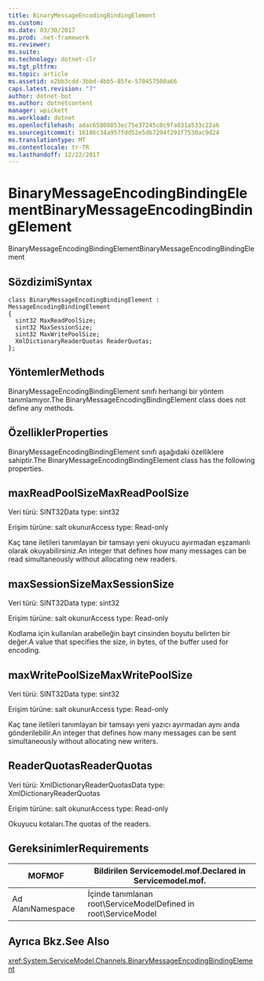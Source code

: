 ```yaml
---
title: BinaryMessageEncodingBindingElement
ms.custom: 
ms.date: 03/30/2017
ms.prod: .net-framework
ms.reviewer: 
ms.suite: 
ms.technology: dotnet-clr
ms.tgt_pltfrm: 
ms.topic: article
ms.assetid: e2bb3cdd-3bbd-4bb5-85fe-570457500a66
caps.latest.revision: "7"
author: dotnet-bot
ms.author: dotnetcontent
manager: wpickett
ms.workload: dotnet
ms.openlocfilehash: adac65808853ec75e37245c8c9fa031a533c22a6
ms.sourcegitcommit: 16186c34a957fdd52e5db7294f291f7530ac9d24
ms.translationtype: MT
ms.contentlocale: tr-TR
ms.lasthandoff: 12/22/2017
---
```

# <a name="binarymessageencodingbindingelement"></a><span data-ttu-id="21b91-102">BinaryMessageEncodingBindingElement</span><span class="sxs-lookup"><span data-stu-id="21b91-102">BinaryMessageEncodingBindingElement</span></span>
<span data-ttu-id="21b91-103">BinaryMessageEncodingBindingElement</span><span class="sxs-lookup"><span data-stu-id="21b91-103">BinaryMessageEncodingBindingElement</span></span>  
  
## <a name="syntax"></a><span data-ttu-id="21b91-104">Sözdizimi</span><span class="sxs-lookup"><span data-stu-id="21b91-104">Syntax</span></span>  
  
```  
class BinaryMessageEncodingBindingElement : MessageEncodingBindingElement  
{  
  sint32 MaxReadPoolSize;  
  sint32 MaxSessionSize;  
  sint32 MaxWritePoolSize;  
  XmlDictionaryReaderQuotas ReaderQuotas;  
};  
```  
  
## <a name="methods"></a><span data-ttu-id="21b91-105">Yöntemler</span><span class="sxs-lookup"><span data-stu-id="21b91-105">Methods</span></span>  
 <span data-ttu-id="21b91-106">BinaryMessageEncodingBindingElement sınıfı herhangi bir yöntem tanımlamıyor.</span><span class="sxs-lookup"><span data-stu-id="21b91-106">The BinaryMessageEncodingBindingElement class does not define any methods.</span></span>  
  
## <a name="properties"></a><span data-ttu-id="21b91-107">Özellikler</span><span class="sxs-lookup"><span data-stu-id="21b91-107">Properties</span></span>  
 <span data-ttu-id="21b91-108">BinaryMessageEncodingBindingElement sınıfı aşağıdaki özelliklere sahiptir.</span><span class="sxs-lookup"><span data-stu-id="21b91-108">The BinaryMessageEncodingBindingElement class has the following properties.</span></span>  
  
## <a name="maxreadpoolsize"></a><span data-ttu-id="21b91-109">maxReadPoolSize</span><span class="sxs-lookup"><span data-stu-id="21b91-109">MaxReadPoolSize</span></span>  
 <span data-ttu-id="21b91-110">Veri türü: SINT32</span><span class="sxs-lookup"><span data-stu-id="21b91-110">Data type: sint32</span></span>  
  
 <span data-ttu-id="21b91-111">Erişim türüne: salt okunur</span><span class="sxs-lookup"><span data-stu-id="21b91-111">Access type: Read-only</span></span>  
  
 <span data-ttu-id="21b91-112">Kaç tane iletileri tanımlayan bir tamsayı yeni okuyucu ayırmadan eşzamanlı olarak okuyabilirsiniz.</span><span class="sxs-lookup"><span data-stu-id="21b91-112">An integer that defines how many messages can be read simultaneously without allocating new readers.</span></span>  
  
## <a name="maxsessionsize"></a><span data-ttu-id="21b91-113">maxSessionSize</span><span class="sxs-lookup"><span data-stu-id="21b91-113">MaxSessionSize</span></span>  
 <span data-ttu-id="21b91-114">Veri türü: SINT32</span><span class="sxs-lookup"><span data-stu-id="21b91-114">Data type: sint32</span></span>  
  
 <span data-ttu-id="21b91-115">Erişim türüne: salt okunur</span><span class="sxs-lookup"><span data-stu-id="21b91-115">Access type: Read-only</span></span>  
  
 <span data-ttu-id="21b91-116">Kodlama için kullanılan arabelleğin bayt cinsinden boyutu belirten bir değer.</span><span class="sxs-lookup"><span data-stu-id="21b91-116">A value that specifies the size, in bytes, of the buffer used for encoding.</span></span>  
  
## <a name="maxwritepoolsize"></a><span data-ttu-id="21b91-117">maxWritePoolSize</span><span class="sxs-lookup"><span data-stu-id="21b91-117">MaxWritePoolSize</span></span>  
 <span data-ttu-id="21b91-118">Veri türü: SINT32</span><span class="sxs-lookup"><span data-stu-id="21b91-118">Data type: sint32</span></span>  
  
 <span data-ttu-id="21b91-119">Erişim türüne: salt okunur</span><span class="sxs-lookup"><span data-stu-id="21b91-119">Access type: Read-only</span></span>  
  
 <span data-ttu-id="21b91-120">Kaç tane iletileri tanımlayan bir tamsayı yeni yazıcı ayırmadan aynı anda gönderilebilir.</span><span class="sxs-lookup"><span data-stu-id="21b91-120">An integer that defines how many messages can be sent simultaneously without allocating new writers.</span></span>  
  
## <a name="readerquotas"></a><span data-ttu-id="21b91-121">ReaderQuotas</span><span class="sxs-lookup"><span data-stu-id="21b91-121">ReaderQuotas</span></span>  
 <span data-ttu-id="21b91-122">Veri türü: XmlDictionaryReaderQuotas</span><span class="sxs-lookup"><span data-stu-id="21b91-122">Data type: XmlDictionaryReaderQuotas</span></span>  
  
 <span data-ttu-id="21b91-123">Erişim türüne: salt okunur</span><span class="sxs-lookup"><span data-stu-id="21b91-123">Access type: Read-only</span></span>  
  
 <span data-ttu-id="21b91-124">Okuyucu kotaları.</span><span class="sxs-lookup"><span data-stu-id="21b91-124">The quotas of the readers.</span></span>  
  
## <a name="requirements"></a><span data-ttu-id="21b91-125">Gereksinimler</span><span class="sxs-lookup"><span data-stu-id="21b91-125">Requirements</span></span>  
  
|<span data-ttu-id="21b91-126">MOF</span><span class="sxs-lookup"><span data-stu-id="21b91-126">MOF</span></span>|<span data-ttu-id="21b91-127">Bildirilen Servicemodel.mof.</span><span class="sxs-lookup"><span data-stu-id="21b91-127">Declared in Servicemodel.mof.</span></span>|  
|---------|-----------------------------------|  
|<span data-ttu-id="21b91-128">Ad Alanı</span><span class="sxs-lookup"><span data-stu-id="21b91-128">Namespace</span></span>|<span data-ttu-id="21b91-129">İçinde tanımlanan root\ServiceModel</span><span class="sxs-lookup"><span data-stu-id="21b91-129">Defined in root\ServiceModel</span></span>|  
  
## <a name="see-also"></a><span data-ttu-id="21b91-130">Ayrıca Bkz.</span><span class="sxs-lookup"><span data-stu-id="21b91-130">See Also</span></span>  
 <xref:System.ServiceModel.Channels.BinaryMessageEncodingBindingElement>

